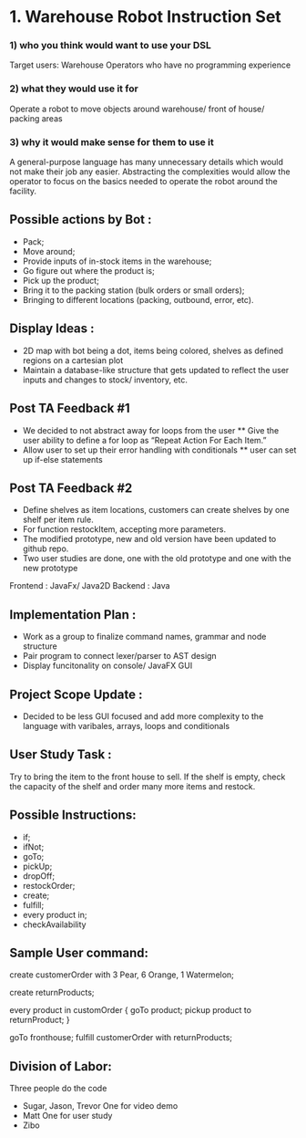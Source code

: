 # 1. Warehouse Robot Instruction Set
 
### 1) who you think would want to use your DSL 
Target users: Warehouse Operators who have no programming experience
### 2) what they would use it for
Operate a robot to move objects around warehouse/ front of house/ packing areas
### 3) why it would make sense for them to use it
A general-purpose language has many unnecessary details which would not make their job any easier. Abstracting the complexities would allow the operator to focus on the basics needed to operate the robot around the facility.

## Possible actions by Bot : 
* Pack;
* Move around;
* Provide inputs of in-stock items in the warehouse;
* Go figure out where the product is;
* Pick up the product; 
* Bring it to the packing station (bulk orders or small orders);
* Bringing to different locations (packing, outbound, error, etc).

## Display Ideas : 
* 2D map with bot being a dot, items being colored, shelves as defined regions on a cartesian plot
* Maintain a database-like structure that gets updated to reflect the user inputs and changes to stock/ inventory, etc.

## Post TA Feedback #1
* We decided to not abstract away for loops from the user
** Give the user ability to define a for loop as “Repeat Action For Each Item.”
* Allow user to set up their error handling with conditionals
** user can set up if-else statements

## Post TA Feedback #2
* Define shelves as item locations, customers can create shelves by one shelf per item rule. 
* For function restockItem, accepting more parameters. 
* The modified prototype, new and old version have been updated to github repo.
* Two user studies are done, one with the old prototype and one with the new prototype

Frontend : JavaFx/ Java2D
Backend : Java

## Implementation Plan :
* Work as a group to finalize command names, grammar and node structure
* Pair program to connect lexer/parser to AST design
* Display funcitonality on console/ JavaFX GUI

## Project Scope Update :
* Decided to be less GUI focused and add more complexity to the language with varibales, arrays, loops and conditionals

## User Study Task :
Try to bring the item to the front house to sell. If the shelf is empty, check the capacity of the shelf and order many more items and restock.

## Possible Instructions: 
* if;
* ifNot;
* goTo;
* pickUp;
* dropOff;
* restockOrder;
* create;
* fulfill;
* every product in;
* checkAvailability

## Sample User command: 
create customerOrder with 3 Pear, 6 Orange, 1 Watermelon;

create returnProducts;

every product in customOrder {
goTo product;
pickup product to returnProduct;
}

goTo fronthouse;
fulfill customerOrder with returnProducts;


## Division of Labor:
Three people do the code
* Sugar, Jason, Trevor
One for video demo 
* Matt
One for user study
* Zibo



